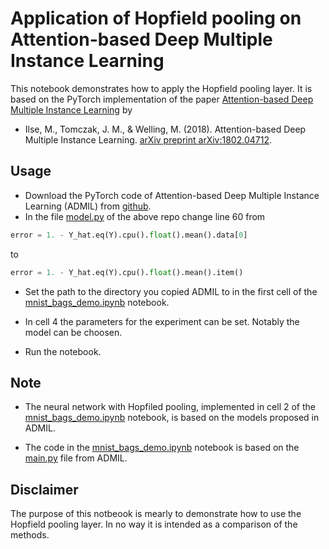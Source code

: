 # Application of Hopfield pooling on Attention-based Deep Multiple Instance Learning

This notebook demonstrates how to apply the Hopfield pooling layer. 
It is based on the PyTorch implementation of the paper [Attention-based Deep Multiple Instance Learning](https://github.com/AMLab-Amsterdam/AttentionDeepMIL) by 
* Ilse, M., Tomczak, J. M., & Welling, M. (2018). Attention-based Deep Multiple Instance Learning. [arXiv preprint arXiv:1802.04712](https://arxiv.org/pdf/1802.04712.pdf).


## Usage
* Download the PyTorch code of Attention-based Deep Multiple Instance Learning (ADMIL) from [github](https://github.com/AMLab-Amsterdam/AttentionDeepMIL).
* In the file [model.py](https://github.com/AMLab-Amsterdam/AttentionDeepMIL/blob/master/model.py#L60) of the above repo change line 60 from 
```python 
error = 1. - Y_hat.eq(Y).cpu().float().mean().data[0]
``` 
to 
```python 
error = 1. - Y_hat.eq(Y).cpu().float().mean().item()
``` 
* Set the path to the directory you copied ADMIL to in the first cell of the [mnist_bags_demo.ipynb](mnist_bags_demo.ipynb) notebook. 

* In cell 4 the parameters for the experiment can be set. Notably the model can be choosen.

* Run the notebook.


## Note
* The neural network with Hopfiled pooling, implemented in cell 2 of the [mnist_bags_demo.ipynb](mnist_bags_demo.ipynb) notebook, is based on the models proposed in ADMIL.

* The code in the [mnist_bags_demo.ipynb](mnist_bags_demo.ipynb) notebook is based on the [main.py](https://github.com/AMLab-Amsterdam/AttentionDeepMIL/blob/master/main.py) file from ADMIL.


## Disclaimer
The purpose of this notbeook is mearly to demonstrate how to use the Hopfield pooling layer. In no way it is intended as a comparison of the methods.  


